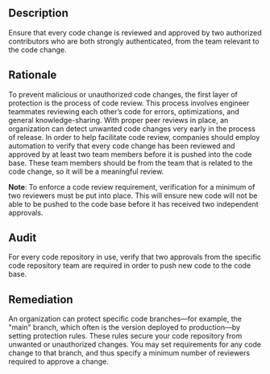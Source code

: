 ## Description

Ensure that every code change is reviewed and approved by two authorized contributors who are both strongly authenticated, from the team relevant to the code change.

## Rationale

To prevent malicious or unauthorized code changes, the first layer of protection is the process of code review. This process involves engineer teammates reviewing each other’s code for errors, optimizations, and general knowledge-sharing. With proper peer reviews in place, an organization can detect unwanted code changes very early in the process of release. In order to help facilitate code review, companies should employ automation to verify that every code change has been reviewed and approved by at least two team members before it is pushed into the code base. These team members should be from the team that is related to the code change, so it will be a meaningful review.

**Note**: To enforce a code review requirement, verification for a minimum of two reviewers must be put into place. This will ensure new code will not be able to be pushed to the code base before it has received two independent approvals.

## Audit

For every code repository in use, verify that two approvals from the specific code repository team are required in order to push new code to the code base.

## Remediation

An organization can protect specific code branches—for example, the "main" branch, which often is the version deployed to production—by setting protection rules. These rules secure your code repository from unwanted or unauthorized changes. You may set requirements for any code change to that branch, and thus specify a minimum number of reviewers required to approve a change.
